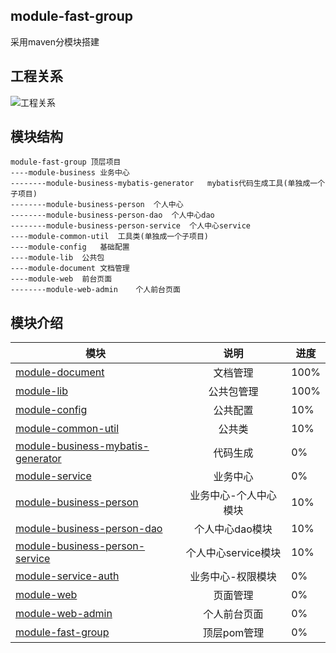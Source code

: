 ## module-fast-group
采用maven分模块搭建


## 工程关系
![工程关系](https://raw.githubusercontent.com/dengjili/module-web/master/project-relation.jpg)

## 模块结构
```
module-fast-group 顶层项目
----module-business	业务中心	
--------module-business-mybatis-generator	mybatis代码生成工具(单独成一个子项目)
--------module-business-person	个人中心
--------module-business-person-dao	个人中心dao
--------module-business-person-service	个人中心service
----module-common-util	工具类(单独成一个子项目)
----module-config	基础配置
----module-lib	公共包
----module-document	文档管理
----module-web	前台页面
--------module-web-admin	个人前台页面
```

## 模块介绍

| 模块       | 说明          |   进度 |
| ------------- |:-------------:| ----|
|[module-document](module-document)|文档管理| 100%|
|[module-lib](module-lib)|公共包管理| 100%|
|[module-config](module-config) |公共配置| 10%|
|[module-common-util](module-common-util) |公共类| 10%|
|[module-business-mybatis-generator](module-business-mybatis-generator)|代码生成| 0%|
|[module-service](module-service)|业务中心| 0%|
|[module-business-person](module-business-person)|业务中心-个人中心模块| 10%|
|[module-business-person-dao](module-business-person-dao)|个人中心dao模块| 10%|
|[module-business-person-service](module-business-person-service)|个人中心service模块| 10%|
|[module-service-auth](module-service-auth)|业务中心-权限模块| 0%|
|[module-web](module-web)|页面管理| 0%|
|[module-web-admin](module-web-admin)| 个人前台页面|  0%|
|[module-fast-group](module-fast-group)|顶层pom管理| 0%|